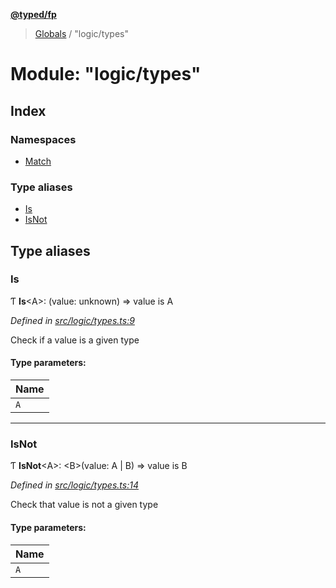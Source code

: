 **[@typed/fp](../README.md)**

> [Globals](../globals.md) / "logic/types"

# Module: "logic/types"

## Index

### Namespaces

* [Match](_logic_types_.match.md)

### Type aliases

* [Is](_logic_types_.md#is)
* [IsNot](_logic_types_.md#isnot)

## Type aliases

### Is

Ƭ  **Is**\<A>: (value: unknown) => value is A

*Defined in [src/logic/types.ts:9](https://github.com/TylorS/typed-fp/blob/41076ce/src/logic/types.ts#L9)*

Check if a value is a given type

#### Type parameters:

Name |
------ |
`A` |

___

### IsNot

Ƭ  **IsNot**\<A>: \<B>(value: A \| B) => value is B

*Defined in [src/logic/types.ts:14](https://github.com/TylorS/typed-fp/blob/41076ce/src/logic/types.ts#L14)*

Check that value is not a given type

#### Type parameters:

Name |
------ |
`A` |
